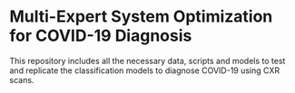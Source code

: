 # Multi-Expert System Optimization for COVID-19 Diagnosis

This repository includes all the necessary data, scripts and models to test and replicate the classification models to diagnose COVID-19 using CXR scans.
